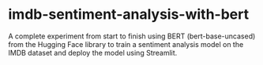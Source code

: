 # imdb-sentiment-analysis-with-bert
A complete experiment from start to finish using BERT (bert-base-uncased) from the Hugging Face library to train a sentiment analysis model on the IMDB dataset and deploy the model using Streamlit.
